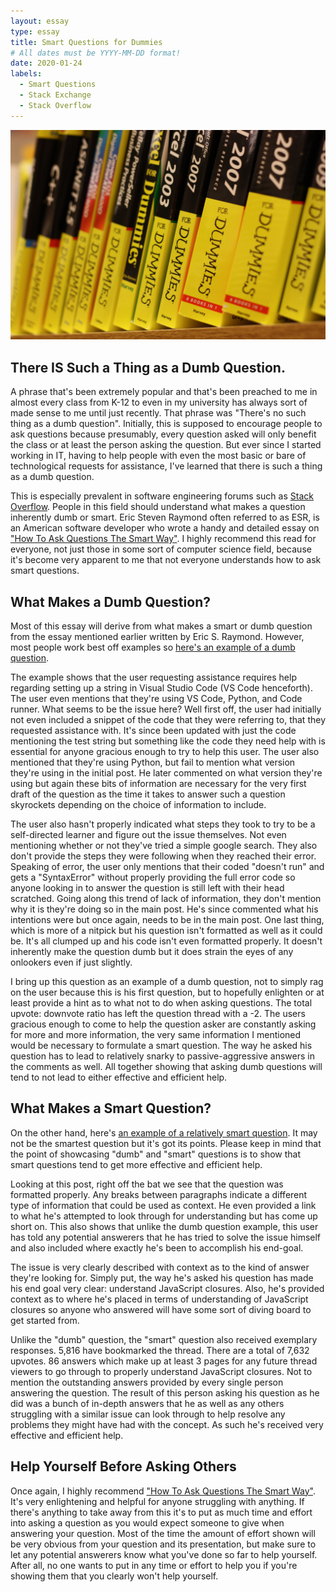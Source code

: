 ```yaml
---
layout: essay
type: essay
title: Smart Questions for Dummies
# All dates must be YYYY-MM-DD format!
date: 2020-01-24
labels:
  - Smart Questions
  - Stack Exchange
  - Stack Overflow
---
```



<img class="ui large right fluid image" src="../images/fordummies.jpg">

## There IS Such a Thing as a Dumb Question.

A phrase that's been extremely popular and that's been preached to me in almost every class from K-12 to even in my university has always sort of made sense to me until just recently. That phrase was "There's no such thing as a dumb question". Initially, this is supposed to encourage people to ask questions because presumably, every question asked will only benefit the class or at least the person asking the question. But ever since I started working in IT, having to help people with even the most basic or bare of technological requests for assistance, I've learned that there is such a thing as a dumb question.

This is especially prevalent in software engineering forums such as [Stack Overflow](https://stackoverflow.com). People in this field should understand what makes a question inherently dumb or smart. Eric Steven Raymond often referred to as ESR, is an American software developer who wrote a handy and detailed essay on ["How To Ask Questions The Smart Way"](http://www.catb.org/esr/faqs/smart-questions.html). I highly recommend this read for everyone, not just those in some sort of computer science field, because it's become very apparent to me that not everyone understands how to ask smart questions.

## What Makes a Dumb Question?

Most of this essay will derive from what makes a smart or dumb question from the essay mentioned earlier written by Eric S. Raymond. However, most people work best off examples so [here's an example of a dumb question](https://stackoverflow.com/questions/65894778/how-come-the-formatted-string-does-not-work-on-visual-studio-code).

The example shows that the user requesting assistance requires help regarding setting up a string in Visual Studio Code (VS Code henceforth). The user even mentions that they're using VS Code, Python, and Code runner. What seems to be the issue here? Well first off, the user had initially not even included a snippet of the code that they were referring to, that they requested assistance with. It's since been updated with just the code mentioning the test string but something like the code they need help with is essential for anyone gracious enough to try to help this user. The user also mentioned that they're using Python, but fail to mention what version they're using in the initial post. He later commented on what version they're using but again these bits of information are necessary for the very first draft of the question as the time it takes to answer such a question skyrockets depending on the choice of information to include. 

The user also hasn't properly indicated what steps they took to try to be a self-directed learner and figure out the issue themselves. Not even mentioning whether or not they've tried a simple google search. They also don't provide the steps they were following when they reached their error. Speaking of error, the user only mentions that their coded "doesn't run" and gets a "SyntaxError" without properly providing the full error code so anyone looking in to answer the question is still left with their head scratched. Going along this trend of lack of information, they don't mention why it is they're doing so in the main post. He's since commented what his intentions were but once again, needs to be in the main post. One last thing, which is more of a nitpick but his question isn't formatted as well as it could be. It's all clumped up and his code isn't even formatted properly. It doesn't inherently make the question dumb but it does strain the eyes of any onlookers even if just slightly.

I bring up this question as an example of a dumb question, not to simply rag on the user because this is his first question, but to hopefully enlighten or at least provide a hint as to what not to do when asking questions. The total upvote: downvote ratio has left the question thread with a -2. The users gracious enough to come to help the question asker are constantly asking for more and more information, the very same information I mentioned would be necessary to formulate a smart question. The way he asked his question has to lead to relatively snarky to passive-aggressive answers in the comments as well. All together showing that asking dumb questions will tend to not lead to either effective and efficient help.

## What Makes a Smart Question?

On the other hand, here's [an example of a relatively smart question](https://stackoverflow.com/questions/111102/how-do-javascript-closures-work). It may not be the smartest question but it's got its points. Please keep in mind that the point of showcasing "dumb" and "smart" questions is to show that smart questions tend to get more effective and efficient help.

Looking at this post, right off the bat we see that the question was formatted properly. Any breaks between paragraphs indicate a different type of information that could be used as context. He even provided a link to what he's attempted to look through for understanding but has come up short on. This also shows that unlike the dumb question example, this user has told any potential answerers that he has tried to solve the issue himself and also included where exactly he's been to accomplish his end-goal.

The issue is very clearly described with context as to the kind of answer they're looking for. Simply put, the way he's asked his question has made his end goal very clear: understand JavaScript closures. Also, he's provided context as to where he's placed in terms of understanding of JavaScript closures so anyone who answered will have some sort of diving board to get started from. 

Unlike the "dumb" question, the "smart" question also received exemplary responses. 5,816 have bookmarked the thread. There are a total of 7,632 upvotes. 86 answers which make up at least 3 pages for any future thread viewers to go through to properly understand JavaScript closures. Not to mention the outstanding answers provided by every single person answering the question. The result of this person asking his question as he did was a bunch of in-depth answers that he as well as any others struggling with a similar issue can look through to help resolve any problems they might have had with the concept. As such he's received very effective and efficient help.

## Help Yourself Before Asking Others

Once again, I highly recommend ["How To Ask Questions The Smart Way"](http://www.catb.org/esr/faqs/smart-questions.html). It's very enlightening and helpful for anyone struggling with anything. If there's anything to take away from this it's to put as much time and effort into asking a question as you would expect someone to give when answering your question. Most of the time the amount of effort shown will be very obvious from your question and its presentation, but make sure to let any potential answerers know what you've done so far to help yourself. After all, no one wants to put in any time or effort to help you if you're showing them that you clearly won't help yourself.
